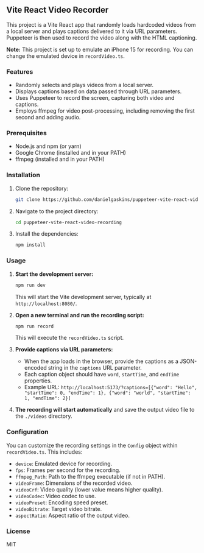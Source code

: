 ## Vite React Video Recorder

This project is a Vite React app that randomly loads hardcoded videos from a local server and plays captions delivered to it via URL parameters. Puppeteer is then used to record the video along with the HTML captioning.

**Note:** This project is set up to emulate an iPhone 15 for recording. You can change the emulated device in `recordVideo.ts`.

### Features

- Randomly selects and plays videos from a local server.
- Displays captions based on data passed through URL parameters.
- Uses Puppeteer to record the screen, capturing both video and captions.
- Employs ffmpeg for video post-processing, including removing the first second and adding audio.

### Prerequisites

- Node.js and npm (or yarn)
- Google Chrome (installed and in your PATH)
- ffmpeg (installed and in your PATH)

### Installation

1. Clone the repository:
   ```bash
   git clone https://github.com/danielgaskins/puppeteer-vite-react-video-recording
   ```
2. Navigate to the project directory:
   ```bash
   cd puppeteer-vite-react-video-recording
   ```
3. Install the dependencies:
   ```bash
   npm install
   ```

### Usage

1. **Start the development server:**
   ```bash
   npm run dev
   ```
   This will start the Vite development server, typically at `http://localhost:8080/`.

2. **Open a new terminal and run the recording script:**
   ```bash
   npm run record
   ```
   This will execute the `recordVideo.ts` script.

3. **Provide captions via URL parameters:**
   - When the app loads in the browser, provide the captions as a JSON-encoded string in the `captions` URL parameter. 
   - Each caption object should have `word`, `startTime`, and `endTime` properties.
   - Example URL: `http://localhost:5173/?captions=[{"word": "Hello", "startTime": 0, "endTime": 1}, {"word": "world", "startTime": 1, "endTime": 2}]`

4. **The recording will start automatically** and save the output video file to the `./videos` directory.

### Configuration

You can customize the recording settings in the `Config` object within `recordVideo.ts`. This includes:

- `device`: Emulated device for recording.
- `fps`: Frames per second for the recording.
- `ffmpeg_Path`: Path to the ffmpeg executable (if not in PATH).
- `videoFrame`: Dimensions of the recorded video.
- `videoCrf`: Video quality (lower value means higher quality).
- `videoCodec`: Video codec to use.
- `videoPreset`: Encoding speed preset.
- `videoBitrate`: Target video bitrate.
- `aspectRatio`: Aspect ratio of the output video.

### License

MIT

